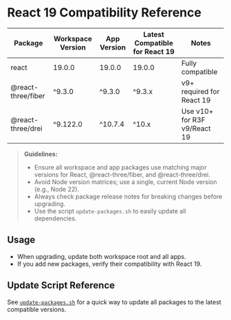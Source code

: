 # React 19 Compatibility Reference

| Package                | Workspace Version | App Version  | Latest Compatible for React 19 | Notes                               |
|------------------------|-------------------|--------------|-------------------------------|-------------------------------------|
| react                  | 19.0.0            | 19.0.0       | 19.0.0                        | Fully compatible                    |
| @react-three/fiber     | ^9.3.0            | ^9.3.0       | ^9.3.x                        | v9+ required for React 19           |
| @react-three/drei      | ^9.122.0          | ^10.7.4      | ^10.x                         | Use v10+ for R3F v9/React 19        |

> **Guidelines:**
> - Ensure all workspace and app packages use matching major versions for React, @react-three/fiber, and @react-three/drei.
> - Avoid Node version matrices; use a single, current Node version (e.g., Node 22).
> - Always check package release notes for breaking changes before upgrading.
> - Use the script `update-packages.sh` to easily update all dependencies.

## Usage

- When upgrading, update both workspace root and all apps.
- If you add new packages, verify their compatibility with React 19.

## Update Script Reference

See [`update-packages.sh`](./update-packages.sh) for a quick way to update all packages to the latest compatible versions.